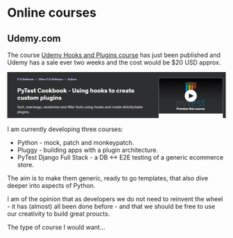 # Online courses

## Udemy.com

The course [Udemy Hooks and Plugins course](https://www.udemy.com/course/pytest-cookbook-using-hooks-to-create-custom-plugins/) has just been published and Udemy has a sale ever two weeks and the cost would be $20 USD approx.

![PyTest - hoks and plugins](../images/udemy-hooks.png)

I am currently developing three courses:

- Python - mock, patch and monkeypatch.
- Pluggy - building apps with a plugin architecture.
- PyTest Django Full Stack - a DB <-> E2E testing of a generic ecommerce store.

The aim is to make them generic, ready to go templates, that also dive deeper into aspects of Python.

I am of the opinion that as developers we do not need to reinvent the wheel - it has (almost) all been done before - and that we should be free to use our creativity to build great proucts.

The type of course I would want...

<br>

